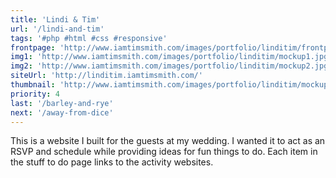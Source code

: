 ```yaml
---
title: 'Lindi & Tim'
url: '/lindi-and-tim'
tags: '#php #html #css #responsive'
frontpage: 'http://www.iamtimsmith.com/images/portfolio/linditim/frontpage.jpg'
img1: 'http://www.iamtimsmith.com/images/portfolio/linditim/mockup1.jpg'
img2: 'http://www.iamtimsmith.com/images/portfolio/linditim/mockup2.jpg'
siteUrl: 'http://linditim.iamtimsmith.com/'
thumbnail: 'http://www.iamtimsmith.com/images/portfolio/linditim/mockup1.jpg'
priority: 4
last: '/barley-and-rye'
next: '/away-from-dice'
---
```

This is a website I built for the guests at my wedding. I wanted it to act as an RSVP and schedule while providing ideas for fun things to do. Each item in the stuff to do page links to the activity websites.

